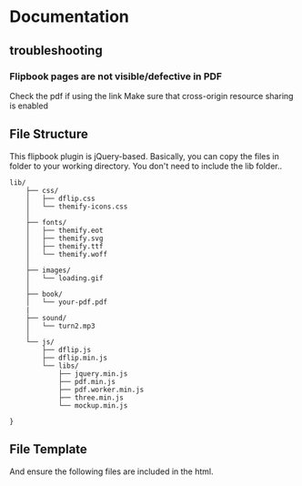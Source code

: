 # Documentation

## troubleshooting

### Flipbook pages are not visible/defective in PDF
Check the pdf if using the link Make sure that cross-origin resource sharing is enabled 

## File Structure

This flipbook plugin is jQuery-based. Basically, you can copy the files in folder to your working directory. You don't need to include the lib folder..

```
lib/ 
    ├── css/
    │   ├── dflip.css
    │   └── themify-icons.css
    │
    ├── fonts/
    │   ├── themify.eot
    │   ├── themify.svg
    │   ├── themify.ttf
    │   └── themify.woff
    │
    ├── images/
    │   └── loading.gif
    │
    ├── book/
    │   └── your-pdf.pdf
    |
    ├── sound/
    │   └── turn2.mp3
    │
    └── js/
        ├── dflip.js
        ├── dflip.min.js
        └── libs/
            ├── jquery.min.js
            ├── pdf.min.js
            ├── pdf.worker.min.js
            ├── three.min.js
            └── mockup.min.js

}
```

## File Template
And ensure the following files are included in the html.
